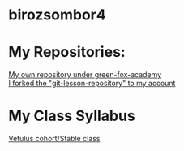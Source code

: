 # birozsombor4
# My Repositories:
[My own repository under green-fox-academy](https://github.com/green-fox-academy/birozsombor4)<br/>
[I forked the "git-lesson-repository" to my account](https://github.com/birozsombor4/git-lesson-repository)<br/>
# My Class Syllabus
[Vetulus cohort/Stable class](https://github.com/green-fox-academy/stable-syllabus)
